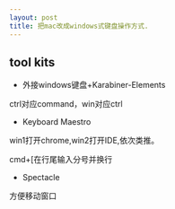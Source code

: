 ```yaml
---
layout: post
title: 把mac改成windows式键盘操作方式.
---
```



## tool kits



- 外接windows键盘+Karabiner-Elements

ctrl对应command，win对应ctrl
						
- Keyboard Maestro

win1打开chrome,win2打开IDE,依次类推。

cmd+[在行尾输入分号并换行
						
- Spectacle

方便移动窗口
		
